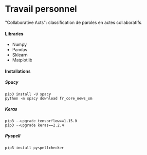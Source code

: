 # Travail personnel
"Collaborative Acts": classification de paroles en actes collaboratifs.

#### Libraries
* Numpy
* Pandas
* Sklearn
* Matplotlib

#### Installations
##### Spacy
    pip3 install -U spacy  
    python -m spacy download fr_core_news_sm
##### Keras  
    pip3 --upgrade tensorflow==1.15.0
    pip3 --upgrade keras==2.2.4
##### Pyspell 
    pip3 install pyspellchecker

